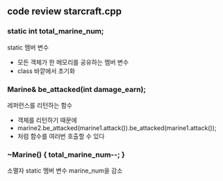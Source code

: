 ## code review starcraft.cpp
### static int total_marine_num;
static 멤버 변수
- 모든 객체가 한 메모리를 공유하는 멤버 변수
- class 바깥에서 초기화
### Marine& be_attacked(int damage_earn);
레퍼런스를 리턴하는 함수
- 객체를 리턴하기 때문에
- marine2.be_attacked(marine1.attack()).be_attacked(marine1.attack());
- 처럼 함수를 여러번 호출할 수 있다
### ~Marine() { total_marine_num--; }
소멸자 static 멤버 변수 marine_num을 감소

